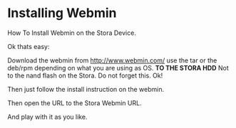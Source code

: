 # Installing Webmin

How To Install Webmin on the Stora Device.

Ok thats easy:

Download the webmin from http://www.webmin.com/ use the tar or the deb/rpm depending on what you are using as OS. **TO THE STORA HDD**  Not to the nand flash on the Stora. Do not forget this. Ok!

Then just follow the install instruction on the webmin.

Then open the URL to the Stora Webmin URL.

And play with it as you like. 